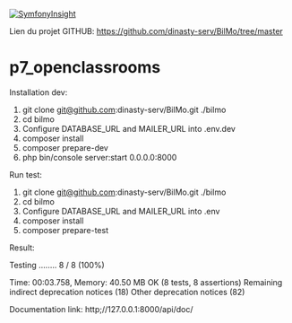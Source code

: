
[![SymfonyInsight](https://insight.symfony.com/projects/02376594-16c3-4cbb-b9e6-5aab067d2719/big.svg)](https://insight.symfony.com/projects/02376594-16c3-4cbb-b9e6-5aab067d2719)


Lien du projet GITHUB: https://github.com/dinasty-serv/BilMo/tree/master


# p7_openclassrooms

Installation dev: 
1) git clone git@github.com:dinasty-serv/BilMo.git ./bilmo
2) cd bilmo
3) Configure DATABASE_URL and MAILER_URL into .env.dev
4) composer install
5) composer prepare-dev
6) php bin/console server:start 0.0.0.0:8000

Run test:
1) git clone git@github.com:dinasty-serv/BilMo.git ./bilmo
2) cd bilmo
3) Configure DATABASE_URL and MAILER_URL into .env
4) composer install
5) composer prepare-test

Result:

Testing
........                                                            8 / 8 (100%)

Time: 00:03.758, Memory: 40.50 MB
OK (8 tests, 8 assertions)
Remaining indirect deprecation notices (18)
Other deprecation notices (82)

Documentation link: 
http;//127.0.0.1:8000/api/doc/



